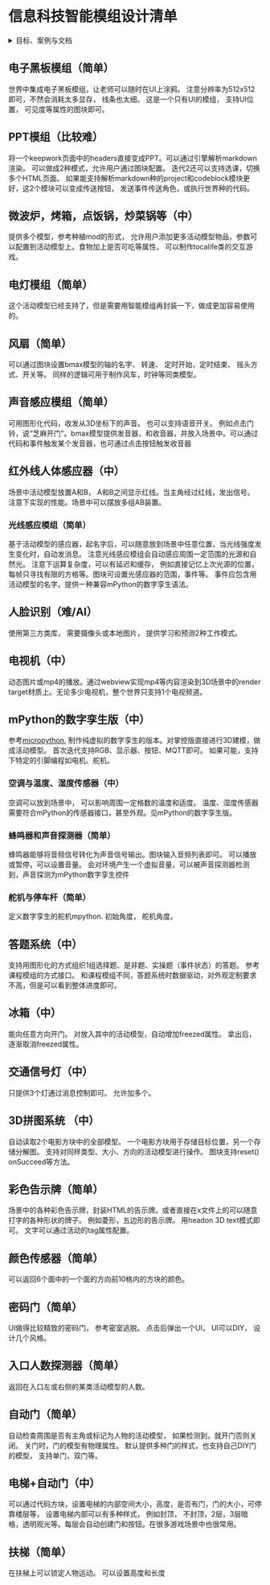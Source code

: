 # 信息科技智能模组设计清单
<details>
  <summary>目标、案例与文档</summary>

目标：
- 将信息科技世界中的全部内容拆分成低代码的智能模组，然后再用智能模组重新拼接信息科技的世界。 
- 建立低代码和复用的模块，世界可以随意分解，老师和学生可以从空世界创造类似的内容。 

案例与文档:  
- 参考1：[课程模组](https://keepwork.com/official/docs/tutorials/lessonMods)： 还有一些不成文的规范，可参考商城中已经上架的模组，例如告示牌的位置，核心代码和案例代码的样子。 
- 参考2：[智能模组文档](https://keepwork.com/official/docs/tutorials/AgentSignBlock)

</details>

## 电子黑板模组（简单）
世界中集成电子黑板模组，让老师可以随时在UI上涂鸦。 注意分辨率为512x512即可，不然会消耗太多显存， 线条也太细。
这是一个只有UI的模组， 支持UI位置， 可见度等属性的图块即可。 
 
 
## PPT模组（比较难）
将一个keepwork页面中的headers直接变成PPT。可以通过引擎解析markdown渲染。 可以做成2种模式，允许用户通过图块配置。 迭代2还可以支持选课，切换多个HTML页面。
如果能支持解析markdown种的project和codeblock模块更好，这2个模块可以变成传送按钮， 发送事件传送角色，或执行世界种的代码。 

## 微波炉，烤箱，点饭锅，炒菜锅等（中）
提供多个模型，参考种植mod的形式， 允许用户添加更多活动模型物品，参数可以配置到活动模型上。食物加上是否可吃等属性， 可以制作tocalife类的交互游戏。 

## 电灯模组（简单）
这个活动模型已经支持了，但是需要用智能模组再封装一下，做成更加容易使用的。 

## 风扇（简单）
可以通过图块设置bmax模型的轴的名字、 转速、 定时开始，定时结束、 摇头方式、开关等。 同样的逻辑可用于制作风车，时钟等同类模型。 

## 声音感应模组（简单）
可用图形化代码，收发从3D坐标下的声音。 也可以支持语音开关。 例如点击门铃，说“芝麻开门”。bmax模型提供发音器，和收音器，并放入场景中。可以通过代码和事件触发某个发音器，也可通过点击按钮触发收音器

## 红外线人体感应器（中）
场景中活动模型放置A和B， A和B之间显示红线。当主角经过红线，发出信号。 注意下实现的性能。场景中可以摆放多组AB装置。

### 光线感应模组（简单）
基于活动模型的感应器，起名字后，可以随意放到场景中任意位置，当光线强度发生变化时，自动发消息。 注意光线感应模组会自动感应周围一定范围的光源和自然光。 注意下运算复杂度，可以有延迟和缓存， 例如直接记忆上次光源的位置， 每帧只寻找有限的方格等。图块可设置光感应器的范围，事件等。 事件应包含用活动模型的名字。提供一种兼容mPython的数字孪生语法。


## 人脸识别（难/AI）
使用第三方类库， 需要摄像头或本地图片， 提供学习和预测2种工作模式。

## 电视机（中）
动态图片或mp4的播放。通过webview实现mp4等内容渲染到3D场景中的render target材质上。无论多少电视机，整个世界只支持1个电视频道。  

## mPython的数字孪生版（中）
参考[micropython](https://keepwork.com/official/docs/tutorials/micropython), 制作纯虚拟的数字孪生的版本。对掌控版直接进行3D建模，做成活动模型。 首次迭代支持RGB、显示器、按钮、MQTT即可。 如果可能，支持下特定的引脚编程如电机、舵机。

### 空调与温度、湿度传感器（中）
空调可以放到场景中， 可以影响周围一定格数的温度和适度。 
温度、湿度传感器需要符合mPython的传感器接口，甚至外观。见mPython的数字孪生版。

### 蜂鸣器和声音探测器（简单）
蜂鸣器能够将音频信号转化为声音信号输出。图块输入音频列表即可。 可以播放或暂停，可以设置音量。 会对环境产生一个虚拟音量，可以被声音探测器检测到，声音探测为mPython数字孪生控件


### 舵机与停车杆（简单）
定义数字孪生的舵机mpython. 初始角度， 舵机角度。

## 答题系统（中）
支持用图形化的方式组织1组选择题、是非题、实操题（事件状态）的答题。 参考课程模组的方式接口。 和课程模组不同，答题系统时数据驱动，对外观定制要求不高，但是可以看到整体进度即可。

## 冰箱（中）
能向任意方向开门。 对放入其中的活动模型，自动增加freezed属性。 拿出后，逐渐取消freezed属性。 

## 交通信号灯（中）
只提供3个灯通过消息控制即可。 允许加多个。 

## 3D拼图系统 （中）
自动读取2个电影方块中的全部模型。 一个电影方块用于存储目标位置，另一个存储分解图。 支持对同样类型、大小、方向的活动模型进行操作。 图块支持reset() onSucceed等方法。 

## 彩色告示牌（简单）
场景中的各种彩色告示牌，封装HTML的告示牌。或者直接在x文件上的可以随意打字的各种形状的牌子。 例如菱形，五边形的告示牌。 用headon 3D text模式即可。 文字可以通过活动的tag属性配置。
 

## 颜色传感器（简单）
可以返回6个面中的一个面的方向前10格内的方块的颜色。

## 密码门（简单）
UI做得比较精致的密码门， 参考密室逃脱。 点击后弹出一个UI， UI可以DIY， 设计几个风格。

## 入口人数探测器（简单）
返回在入口左或右侧的某类活动模型的人数。

## 自动门（简单）
自动检查周围是否有主角或标记为人物的活动模型， 如果检测到，就开门否则关闭。 关门时，门的模型有物理属性。 默认提供多种门的样式，也支持自己DIY门的模型， 支持单门，双门等。 

## 电梯+自动门（中）
可以通过代码方块，设置电梯的内部空间大小，高度，是否有门，门的大小，可停靠楼层等， 设置电梯内部可以有多种样式， 例如封顶， 不封顶，2层，3层暗格，透明观光等。每层会自动创建门和按钮。在很多游戏场景中也很常用。  

## 扶梯（简单）
在扶梯上可以锁定人物运动。 可以设置高度和长度

